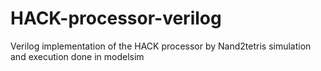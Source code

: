 # HACK-processor-verilog
Verilog implementation of the HACK processor by Nand2tetris
simulation and execution done in modelsim
